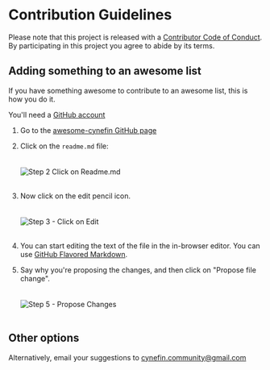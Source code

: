 # Contribution Guidelines

Please note that this project is released with a [Contributor Code of Conduct](code-of-conduct.md). By participating in this project you agree to abide by its terms.

## Adding something to an awesome list

If you have something awesome to contribute to an awesome list, this is how you do it.

You'll need a [GitHub account](https://github.com/join)

1. Go to the [awesome-cynefin GitHub page](https://github.com/cynefin-community/awesome-cynefin)

2. Click on the `readme.md` file:
<br /><br /><br />
![Step 2 Click on Readme.md](https://github.com/wardley-maps-community/awesome-wardley-maps/blob/master/media/click-readme.md.jpg)
<br /><br />

3. Now click on the edit pencil icon.
<br /><br /><br />
![Step 3 - Click on Edit](https://github.com/wardley-maps-community/awesome-wardley-maps/blob/master/media/click-edit-pencil-icon.jpg)
<br /><br />

4. You can start editing the text of the file in the in-browser editor. You can use [GitHub Flavored Markdown](https://help.github.com/articles/github-flavored-markdown/).

5. Say why you're proposing the changes, and then click on "Propose file change".
<br /><br /><br />
![Step 5 - Propose Changes](https://cloud.githubusercontent.com/assets/170270/9402937/7dd0652a-480c-11e5-9138-bd14244593d5.png)
<br /><br />

## Other options

Alternatively, email your suggestions to cynefin.community@gmail.com
